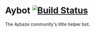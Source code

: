 # Aybot [![Build Status](https://travis-ci.com/aybaze/aybot.svg?branch=master)](https://travis-ci.com/aybaze/aybot)

The Aybaze community's little helper bot.
